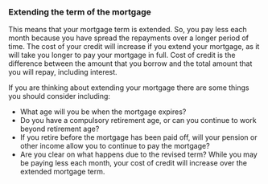 ###  Extending the term of the mortgage

This means that your mortgage term is extended. So, you pay less each month
because you have spread the repayments over a longer period of time. The cost
of your credit will increase if you extend your mortgage, as it will take you
longer to pay your mortgage in full. Cost of credit is the difference between
the amount that you borrow and the total amount that you will repay, including
interest.

If you are thinking about extending your mortgage there are some things you
should consider including:

  * What age will you be when the mortgage expires? 
  * Do you have a compulsory retirement age, or can you continue to work beyond retirement age? 
  * If you retire before the mortgage has been paid off, will your pension or other income allow you to continue to pay the mortgage? 
  * Are you clear on what happens due to the revised term? While you may be paying less each month, your cost of credit will increase over the extended mortgage term. 
